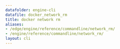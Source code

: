 ```yaml
---
datafolder: engine-cli
datafile: docker_network_rm
title: docker network rm
aliases:
- /edge/engine/reference/commandline/network_rm/
- /engine/reference/commandline/network_rm/
layout: cli
---
```


<!--
此页面是根据 Docker 源代码自动生成的。如果您想建议更改此处显示的文本，请在 GitHub 上的源代码仓库中打开一个工单或拉取请求：

https://github.com/docker/cli
-->
